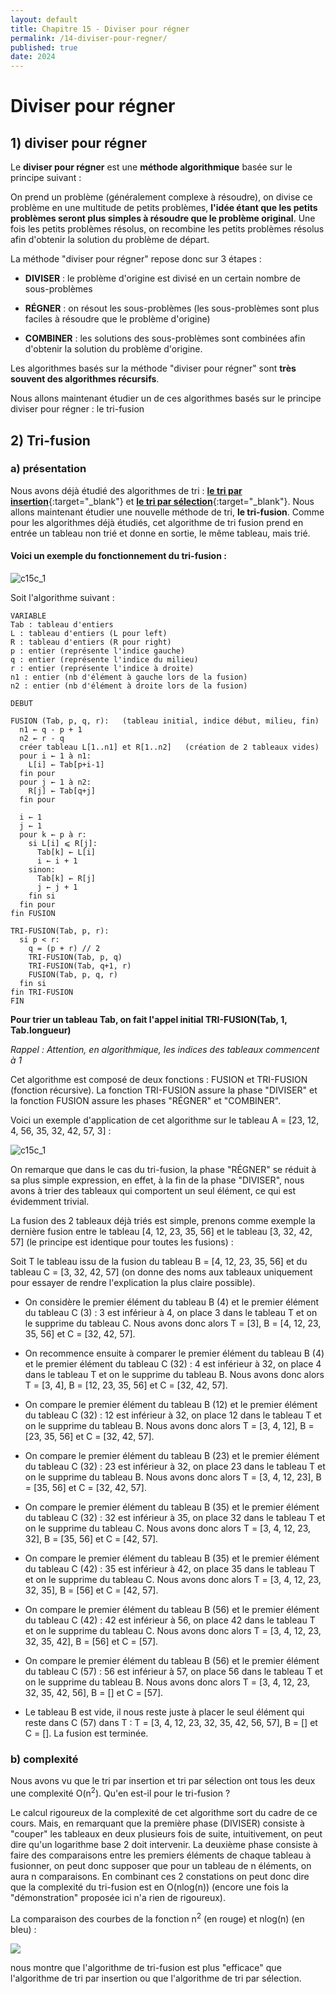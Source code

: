 ```yaml
---
layout: default
title: Chapitre 15 - Diviser pour régner
permalink: /14-diviser-pour-regner/
published: true
date: 2024
---
```


# Diviser pour régner

## 1) diviser pour régner

Le **diviser pour régner** est une **méthode algorithmique** basée sur le principe suivant :

On prend un problème (généralement complexe à résoudre), on divise ce problème en une multitude de petits problèmes, **l'idée étant que les petits problèmes seront plus simples à résoudre que le problème original**. Une fois les petits problèmes résolus, on recombine les petits problèmes résolus afin d'obtenir la solution du problème de départ.

La méthode "diviser pour régner" repose donc sur 3 étapes :

- **DIVISER** : le problème d'origine est divisé en un certain nombre de sous-problèmes

- **RÉGNER** : on résout les sous-problèmes (les sous-problèmes sont plus faciles à résoudre que le problème d'origine)

- **COMBINER** : les solutions des sous-problèmes sont combinées afin d'obtenir la solution du problème d'origine.

Les algorithmes basés sur la méthode "diviser pour régner" sont **très souvent des algorithmes récursifs**.

Nous allons maintenant étudier un de ces algorithmes basés sur le principe diviser pour régner : le tri-fusion

## 2) Tri-fusion

### a) présentation

Nous avons déjà étudié des algorithmes de tri : [**le tri par insertion**](https://fr.wikipedia.org/wiki/Tri_par_insertion){:target="_blank"} et [**le tri par sélection**](https://fr.wikipedia.org/wiki/Tri_par_s%C3%A9lection){:target="_blank"}. Nous allons maintenant étudier une nouvelle méthode de tri, **le tri-fusion**. Comme pour les algorithmes déjà étudiés, cet algorithme de tri fusion prend en entrée un tableau non trié et donne en sortie, le même tableau, mais trié.

#### Voici un exemple du fonctionnement du tri-fusion :

![c15c_1](https://github.com/user-attachments/assets/e4034325-21b5-4e52-8286-5f80c00b9cfc)


Soit l'algorithme suivant :

```
VARIABLE
Tab : tableau d'entiers
L : tableau d'entiers (L pour left)
R : tableau d'entiers (R pour right)
p : entier (représente l'indice gauche)
q : entier (représente l'indice du milieu)
r : entier (représente l'indice à droite)
n1 : entier (nb d'élément à gauche lors de la fusion)
n2 : entier (nb d'élément à droite lors de la fusion)

DEBUT

FUSION (Tab, p, q, r):   (tableau initial, indice début, milieu, fin)
  n1 ← q - p + 1
  n2 ← r - q
  créer tableau L[1..n1] et R[1..n2]   (création de 2 tableaux vides)
  pour i ← 1 à n1:
    L[i] ← Tab[p+i-1]
  fin pour
  pour j ← 1 à n2:
    R[j] ← Tab[q+j]
  fin pour

  i ← 1
  j ← 1
  pour k ← p à r:
    si L[i] ⩽ R[j]:
      Tab[k] ← L[i]
      i ← i + 1
    sinon:
      Tab[k] ← R[j]
      j ← j + 1
    fin si
  fin pour
fin FUSION

TRI-FUSION(Tab, p, r):
  si p < r:
    q = (p + r) // 2
    TRI-FUSION(Tab, p, q)
    TRI-FUSION(Tab, q+1, r)
    FUSION(Tab, p, q, r)
  fin si
fin TRI-FUSION
FIN
```

**Pour trier un tableau Tab, on fait l'appel initial TRI-FUSION(Tab, 1, Tab.longueur)**

*Rappel : Attention, en algorithmique, les indices des tableaux commencent à 1*

Cet algorithme est composé de deux fonctions : FUSION et TRI-FUSION (fonction récursive). La fonction TRI-FUSION assure la phase "DIVISER" et la fonction FUSION assure les phases "RÉGNER" et "COMBINER".

Voici un exemple d'application de cet algorithme sur le tableau A = [23, 12, 4, 56, 35, 32, 42, 57, 3] :

![c15c_1](https://github.com/user-attachments/assets/e4034325-21b5-4e52-8286-5f80c00b9cfc)

On remarque que dans le cas du tri-fusion, la phase "RÉGNER" se réduit à sa plus simple expression, en effet, à la fin de la phase "DIVISER", nous avons à trier des tableaux qui comportent un seul élément, ce qui est évidemment trivial.

La fusion des 2 tableaux déjà triés est simple, prenons comme exemple la dernière fusion entre le tableau [4, 12, 23, 35, 56] et le tableau [3, 32, 42, 57] (le principe est identique pour toutes les fusions) :

Soit T le tableau issu de la fusion du tableau B = [4, 12, 23, 35, 56] et du tableau C = [3, 32, 42, 57] (on donne des noms aux tableaux uniquement pour essayer de rendre l'explication la plus claire possible).

- On considère le premier élément du tableau B (4) et le premier élément du tableau C (3) : 3 est inférieur à 4, on place 3 dans le tableau T et on le supprime du tableau C. Nous avons donc alors T = [3], B = [4, 12, 23, 35, 56] et C = [32, 42, 57].

- On recommence ensuite à comparer le premier élément du tableau B (4) et le premier élément du tableau C (32) : 4 est inférieur à 32, on place 4 dans le tableau T et on le supprime du tableau B. Nous avons donc alors T = [3, 4], B = [12, 23, 35, 56] et C = [32, 42, 57].

- On compare le premier élément du tableau B (12) et le premier élément du tableau C (32) : 12 est inférieur à 32, on place 12 dans le tableau T et on le supprime du tableau B. Nous avons donc alors T = [3, 4, 12], B = [23, 35, 56] et C = [32, 42, 57].

- On compare le premier élément du tableau B (23) et le premier élément du tableau C (32) : 23 est inférieur à 32, on place 23 dans le tableau T et on le supprime du tableau B. Nous avons donc alors T = [3, 4, 12, 23], B = [35, 56] et C = [32, 42, 57].

- On compare le premier élément du tableau B (35) et le premier élément du tableau C (32) : 32 est inférieur à 35, on place 32 dans le tableau T et on le supprime du tableau C. Nous avons donc alors T = [3, 4, 12, 23, 32], B = [35, 56] et C = [42, 57].

- On compare le premier élément du tableau B (35) et le premier élément du tableau C (42) : 35 est inférieur à 42, on place 35 dans le tableau T et on le supprime du tableau C. Nous avons donc alors T = [3, 4, 12, 23, 32, 35], B = [56] et C = [42, 57].

- On compare le premier élément du tableau B (56) et le premier élément du tableau C (42) : 42 est inférieur à 56, on place 42 dans le tableau T et on le supprime du tableau C. Nous avons donc alors T = [3, 4, 12, 23, 32, 35, 42], B = [56] et C = [57].

- On compare le premier élément du tableau B (56) et le premier élément du tableau C (57) : 56 est inférieur à 57, on place 56 dans le tableau T et on le supprime du tableau B. Nous avons donc alors T = [3, 4, 12, 23, 32, 35, 42, 56], B = [] et C = [57].

- Le tableau B est vide, il nous reste juste à placer le seul élément qui reste dans C (57) dans T : T = [3, 4, 12, 23, 32, 35, 42, 56, 57], B = [] et C = []. La fusion est terminée.

### b) complexité

Nous avons vu que le tri par insertion et tri par sélection ont tous les deux une complexité O(n<sup>2</sup>). Qu'en est-il pour le tri-fusion ?

Le calcul rigoureux de la complexité de cet algorithme sort du cadre de ce cours. Mais, en remarquant que la première phase (DIVISER) consiste à "couper" les tableaux en deux plusieurs fois de suite, intuitivement, on peut dire qu'un logarithme base 2 doit intervenir. La deuxième phase consiste à faire des comparaisons entre les premiers éléments de chaque tableau à fusionner, on peut donc supposer que pour un tableau de n éléments, on aura n comparaisons. En combinant ces 2 constations on peut donc dire que la complexité du tri-fusion est en O(nlog(n)) (encore une fois la "démonstration" proposée ici n'a rien de rigoureux).

La comparaison des courbes de la fonction n<sup>2</sup> (en rouge) et nlog(n) (en bleu) :

![](img/c15c_2.png)

nous montre que l'algorithme de tri-fusion est plus "efficace" que l'algorithme de tri par insertion ou que l'algorithme de tri par sélection.
